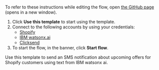 To refer to these instructions while editing the flow, open [the GitHub page](https://github.com/ot4i/app-connect-templates/blob/main/resources/markdown/Send%20an%20SMS%20notification%20about%20upcoming%20offers%20for%20Shopify%20customers%20using%20text%20from%20IBM%20watsonx%20ai_instructions.md) (opens in a new window).

1. Click **Use this template** to start using the template.
2. Connect to the following accounts by using your credentials:
   - [Shopify](https://www.ibm.com/docs/en/app-connect/saas?topic=apps-shopify)
   - [IBM watsonx.ai]()
   - [Clicksend]([https://www.ibm.com/docs/en/app-connect/saas?topic=apps-clicksend)
3. To start the flow, in the banner, click **Start flow**.


Use this template to send an SMS notification about upcoming offers for Shopify customers using text from IBM watsonx ai.
